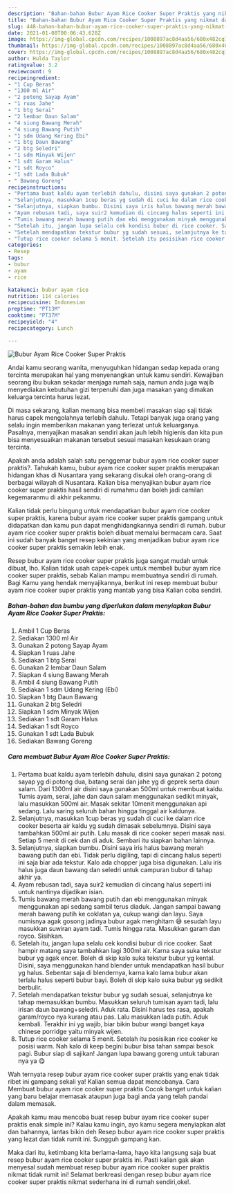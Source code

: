 ```yaml
---
description: "Bahan-bahan Bubur Ayam Rice Cooker Super Praktis yang nikmat dan Mudah Dibuat"
title: "Bahan-bahan Bubur Ayam Rice Cooker Super Praktis yang nikmat dan Mudah Dibuat"
slug: 448-bahan-bahan-bubur-ayam-rice-cooker-super-praktis-yang-nikmat-dan-mudah-dibuat
date: 2021-01-08T00:06:43.628Z
image: https://img-global.cpcdn.com/recipes/1008897ac8d4aa56/680x482cq70/bubur-ayam-rice-cooker-super-praktis-foto-resep-utama.jpg
thumbnail: https://img-global.cpcdn.com/recipes/1008897ac8d4aa56/680x482cq70/bubur-ayam-rice-cooker-super-praktis-foto-resep-utama.jpg
cover: https://img-global.cpcdn.com/recipes/1008897ac8d4aa56/680x482cq70/bubur-ayam-rice-cooker-super-praktis-foto-resep-utama.jpg
author: Hulda Taylor
ratingvalue: 3.2
reviewcount: 9
recipeingredient:
- "1 Cup Beras"
- "1300 ml Air"
- "2 potong Sayap Ayam"
- "1 ruas Jahe"
- "1 btg Serai"
- "2 lembar Daun Salam"
- "4 siung Bawang Merah"
- "4 siung Bawang Putih"
- "1 sdm Udang Kering Ebi"
- "1 btg Daun Bawang"
- "2 btg Seledri"
- "1 sdm Minyak Wijen"
- "1 sdt Garam Halus"
- "1 sdt Royco"
- "1 sdt Lada Bubuk"
- " Bawang Goreng"
recipeinstructions:
- "Pertama buat kaldu ayam terlebih dahulu, disini saya gunakan 2 potong sayap yg di potong dua, batang serai dan jahe yg di geprek serta daun salam. Dari 1300ml air disini saya gunakan 500ml untuk membuat kaldu. Tumis ayam, serai, jahe dan daun salam menggunakan sedikit minyak, lalu masukkan 500ml air. Masak sekitar 10menit menggunakan api sedang. Lalu saring seluruh bahan hingga tinggal air kaldunya."
- "Selanjutnya, masukkan 1cup beras yg sudah di cuci ke dalam rice cooker beserta air kaldu yg sudah dimasak sebelumnya. Disini saya tambahkan 500ml air putih. Lalu masak di rice cooker seperi masak nasi. Setiap 5 menit di cek dan di aduk. Sembari itu siapkan bahan lainnya."
- "Selanjutnya, siapkan bumbu. Disini saya iris halus bawang merah bawang putih dan ebi. Tidak perlu digiling, tapi di cincang halus seperti ini saja biar ada tekstur. Kalo ada chopper juga bisa digunakan. Lalu iris halus juga daun bawang dan seledri untuk campuran bubur di tahap akhir ya."
- "Ayam rebusan tadi, saya suir2 kemudian di cincang halus seperti ini untuk nantinya dijadikan isian."
- "Tumis bawang merah bawang putih dan ebi menggunakan minyak menggunakan api sedang sambil terus diaduk. Jangan sampai bawang merah bawang putih ke coklatan ya, cukup wangi dan layu. Saya numisnya agak gosong jadinya bubur agak menghitam 😅 sesudah layu masukkan suwiran ayam tadi. Tumis hingga rata. Masukkan garam dan royco. Sisihkan."
- "Setelah itu, jangan lupa selalu cek kondisi bubur di rice cooker. Saat hampir matang saya tambahkan lagi 300ml air. Karna saya suka tekstur bubur yg agak encer. Boleh di skip kalo suka tekstur bubur yg kental. Disini, saya menggunakan hand blender untuk mendapatkan hasil bubur yg halus. Sebentar saja di blendernya, karna kalo lama bubur akan terlalu halus seperti bubur bayi. Boleh di skip kalo suka bubur yg sedikit berbulir."
- "Setelah mendapatkan tekstur bubur yg sudah sesuai, selanjutnya ke tahap memasukkan bumbu. Masukkan seluruh tumisan ayam tadi, lalu irisan daun bawang+seledri. Aduk rata. Disini harus tes rasa, apakah garam/royco nya kurang atau pas. Lalu masukkan lada putih. Aduk kembali. Terakhir ini yg wajib, biar bikin bubur wangi banget kaya chinese porridge yaitu minyak wijen."
- "Tutup rice cooker selama 5 menit. Setelah itu posisikan rice cooker ke posisi warm. Nah kalo di keep begini bubur bisa tahan sampai besok pagi. Bubur siap di sajikan! Jangan lupa bawang goreng untuk taburan nya ya 😋"
categories:
- Resep
tags:
- bubur
- ayam
- rice

katakunci: bubur ayam rice 
nutrition: 114 calories
recipecuisine: Indonesian
preptime: "PT13M"
cooktime: "PT37M"
recipeyield: "4"
recipecategory: Lunch

---
```



![Bubur Ayam Rice Cooker Super Praktis](https://img-global.cpcdn.com/recipes/1008897ac8d4aa56/680x482cq70/bubur-ayam-rice-cooker-super-praktis-foto-resep-utama.jpg)

Andai kamu seorang wanita, menyuguhkan hidangan sedap kepada orang tercinta merupakan hal yang menyenangkan untuk kamu sendiri. Kewajiban seorang ibu bukan sekadar menjaga rumah saja, namun anda juga wajib menyediakan kebutuhan gizi terpenuhi dan juga masakan yang dimakan keluarga tercinta harus lezat.

Di masa  sekarang, kalian memang bisa membeli masakan siap saji tidak harus capek mengolahnya terlebih dahulu. Tetapi banyak juga orang yang selalu ingin memberikan makanan yang terlezat untuk keluarganya. Pasalnya, menyajikan masakan sendiri akan jauh lebih higienis dan kita pun bisa menyesuaikan makanan tersebut sesuai masakan kesukaan orang tercinta. 



Apakah anda adalah salah satu penggemar bubur ayam rice cooker super praktis?. Tahukah kamu, bubur ayam rice cooker super praktis merupakan hidangan khas di Nusantara yang sekarang disukai oleh orang-orang di berbagai wilayah di Nusantara. Kalian bisa menyajikan bubur ayam rice cooker super praktis hasil sendiri di rumahmu dan boleh jadi camilan kegemaranmu di akhir pekanmu.

Kalian tidak perlu bingung untuk mendapatkan bubur ayam rice cooker super praktis, karena bubur ayam rice cooker super praktis gampang untuk didapatkan dan kamu pun dapat menghidangkannya sendiri di rumah. bubur ayam rice cooker super praktis boleh dibuat memalui bermacam cara. Saat ini sudah banyak banget resep kekinian yang menjadikan bubur ayam rice cooker super praktis semakin lebih enak.

Resep bubur ayam rice cooker super praktis juga sangat mudah untuk dibuat, lho. Kalian tidak usah capek-capek untuk membeli bubur ayam rice cooker super praktis, sebab Kalian mampu membuatnya sendiri di rumah. Bagi Kamu yang hendak menyajikannya, berikut ini resep membuat bubur ayam rice cooker super praktis yang mantab yang bisa Kalian coba sendiri.

<!--inarticleads1-->

##### Bahan-bahan dan bumbu yang diperlukan dalam menyiapkan Bubur Ayam Rice Cooker Super Praktis:

1. Ambil 1 Cup Beras
1. Sediakan 1300 ml Air
1. Gunakan 2 potong Sayap Ayam
1. Siapkan 1 ruas Jahe
1. Sediakan 1 btg Serai
1. Gunakan 2 lembar Daun Salam
1. Siapkan 4 siung Bawang Merah
1. Ambil 4 siung Bawang Putih
1. Sediakan 1 sdm Udang Kering (Ebi)
1. Siapkan 1 btg Daun Bawang
1. Gunakan 2 btg Seledri
1. Siapkan 1 sdm Minyak Wijen
1. Sediakan 1 sdt Garam Halus
1. Sediakan 1 sdt Royco
1. Gunakan 1 sdt Lada Bubuk
1. Sediakan  Bawang Goreng




<!--inarticleads2-->

##### Cara membuat Bubur Ayam Rice Cooker Super Praktis:

1. Pertama buat kaldu ayam terlebih dahulu, disini saya gunakan 2 potong sayap yg di potong dua, batang serai dan jahe yg di geprek serta daun salam. Dari 1300ml air disini saya gunakan 500ml untuk membuat kaldu. Tumis ayam, serai, jahe dan daun salam menggunakan sedikit minyak, lalu masukkan 500ml air. Masak sekitar 10menit menggunakan api sedang. Lalu saring seluruh bahan hingga tinggal air kaldunya.
1. Selanjutnya, masukkan 1cup beras yg sudah di cuci ke dalam rice cooker beserta air kaldu yg sudah dimasak sebelumnya. Disini saya tambahkan 500ml air putih. Lalu masak di rice cooker seperi masak nasi. Setiap 5 menit di cek dan di aduk. Sembari itu siapkan bahan lainnya.
1. Selanjutnya, siapkan bumbu. Disini saya iris halus bawang merah bawang putih dan ebi. Tidak perlu digiling, tapi di cincang halus seperti ini saja biar ada tekstur. Kalo ada chopper juga bisa digunakan. Lalu iris halus juga daun bawang dan seledri untuk campuran bubur di tahap akhir ya.
1. Ayam rebusan tadi, saya suir2 kemudian di cincang halus seperti ini untuk nantinya dijadikan isian.
1. Tumis bawang merah bawang putih dan ebi menggunakan minyak menggunakan api sedang sambil terus diaduk. Jangan sampai bawang merah bawang putih ke coklatan ya, cukup wangi dan layu. Saya numisnya agak gosong jadinya bubur agak menghitam 😅 sesudah layu masukkan suwiran ayam tadi. Tumis hingga rata. Masukkan garam dan royco. Sisihkan.
1. Setelah itu, jangan lupa selalu cek kondisi bubur di rice cooker. Saat hampir matang saya tambahkan lagi 300ml air. Karna saya suka tekstur bubur yg agak encer. Boleh di skip kalo suka tekstur bubur yg kental. Disini, saya menggunakan hand blender untuk mendapatkan hasil bubur yg halus. Sebentar saja di blendernya, karna kalo lama bubur akan terlalu halus seperti bubur bayi. Boleh di skip kalo suka bubur yg sedikit berbulir.
1. Setelah mendapatkan tekstur bubur yg sudah sesuai, selanjutnya ke tahap memasukkan bumbu. Masukkan seluruh tumisan ayam tadi, lalu irisan daun bawang+seledri. Aduk rata. Disini harus tes rasa, apakah garam/royco nya kurang atau pas. Lalu masukkan lada putih. Aduk kembali. Terakhir ini yg wajib, biar bikin bubur wangi banget kaya chinese porridge yaitu minyak wijen.
1. Tutup rice cooker selama 5 menit. Setelah itu posisikan rice cooker ke posisi warm. Nah kalo di keep begini bubur bisa tahan sampai besok pagi. Bubur siap di sajikan! Jangan lupa bawang goreng untuk taburan nya ya 😋




Wah ternyata resep bubur ayam rice cooker super praktis yang enak tidak ribet ini gampang sekali ya! Kalian semua dapat mencobanya. Cara Membuat bubur ayam rice cooker super praktis Cocok banget untuk kalian yang baru belajar memasak ataupun juga bagi anda yang telah pandai dalam memasak.

Apakah kamu mau mencoba buat resep bubur ayam rice cooker super praktis enak simple ini? Kalau kamu ingin, ayo kamu segera menyiapkan alat dan bahannya, lantas bikin deh Resep bubur ayam rice cooker super praktis yang lezat dan tidak rumit ini. Sungguh gampang kan. 

Maka dari itu, ketimbang kita berlama-lama, hayo kita langsung saja buat resep bubur ayam rice cooker super praktis ini. Pasti kalian gak akan menyesal sudah membuat resep bubur ayam rice cooker super praktis nikmat tidak rumit ini! Selamat berkreasi dengan resep bubur ayam rice cooker super praktis nikmat sederhana ini di rumah sendiri,oke!.

